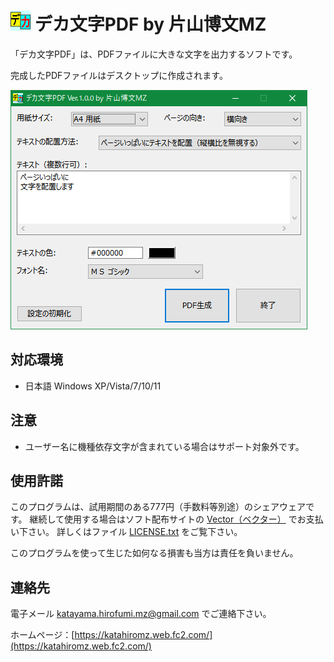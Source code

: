 # ![](img/Deka-32x32.png "") デカ文字PDF by 片山博文MZ

「デカ文字PDF」は、PDFファイルに大きな文字を出力するソフトです。

完成したPDFファイルはデスクトップに作成されます。

<p>
	<img src="img/screenshot.png" alt="(スクリーンショット)" />
</p>

## 対応環境

- 日本語 Windows XP/Vista/7/10/11

## 注意

- ユーザー名に機種依存文字が含まれている場合はサポート対象外です。

## 使用許諾

このプログラムは、試用期間のある777円（手数料等別途）のシェアウェアです。
継続して使用する場合はソフト配布サイトの [Vector（ベクター）](https://www.vector.co.jp) でお支払い下さい。
詳しくはファイル [LICENSE.txt](LICENSE.txt) をご覧下さい。

このプログラムを使って生じた如何なる損害も当方は責任を負いません。

## 連絡先

電子メール katayama.hirofumi.mz@gmail.com でご連絡下さい。

ホームページ：[https://katahiromz.web.fc2.com/](https://katahiromz.web.fc2.com/)
